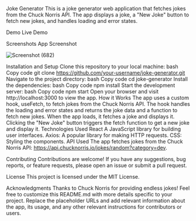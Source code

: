 Joke Generator
This is a joke generator web application that fetches jokes from the Chuck Norris API. The app displays a joke, a "New Joke" button to fetch new jokes, and handles loading and error states.

Demo
Live Demo

Screenshots
App Screenshot


![Screenshot (682)](https://github.com/Anuragk-kumar/Joke-Generator/assets/74180720/b3d0f633-9ca4-47d8-be41-b1cb2a4c9a20)

Installation and Setup
Clone this repository to your local machine:
bash
Copy code
git clone https://github.com/your-username/joke-generator.git
Navigate to the project directory:
bash
Copy code
cd joke-generator
Install the dependencies:
bash
Copy code
npm install
Start the development server:
bash
Copy code
npm start
Open your browser and visit http://localhost:3000 to view the app.
How it Works
The app uses a custom hook, useFetch, to fetch jokes from the Chuck Norris API.
The hook handles the loading and error states and returns the joke data and a function to fetch new jokes.
When the app loads, it fetches a joke and displays it.
Clicking the "New Joke" button triggers the fetch function to get a new joke and display it.
Technologies Used
React A JavaScript library for building user interfaces.
Axios: A popular library for making HTTP requests.
CSS: Styling the components.
API Used
The app fetches jokes from the Chuck Norris API: https://api.chucknorris.io/jokes/random?category=dev.

Contributing
Contributions are welcome! If you have any suggestions, bug reports, or feature requests, please open an issue or submit a pull request.

License
This project is licensed under the MIT License.

Acknowledgments
Thanks to Chuck Norris for providing endless jokes!
Feel free to customize this README.md with more details specific to your project. Replace the placeholder URLs and add relevant information about the app, its usage, and any other relevant instructions for contributors or users.
